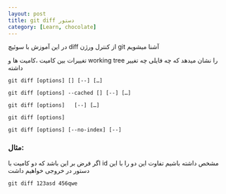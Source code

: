 ```yaml
---
layout: post
title: git diff دستور
category: [Learn, chocolate]
---
```


در این آموزش با سوئیچ diff از کنترل ورژن git آشنا میشویم


تغییرات بین کامیت ،کامیت ها و working tree را نشان میدهد
که چه فایلی چه تغییر داشته 


```
git diff [options] [] [--] […​]

git diff [options] --cached [] [--] […​]

git diff [options]   [--] […​]

git diff [options]
  
git diff [options] [--no-index] [--]
```


### مثال:

اگر فرض بر این باشد که دو کامیت با id مشخص داشته باشیم تفاوت این دو را با این دستور در خروجی خواهیم داشت

`git diff 123asd 456qwe`
